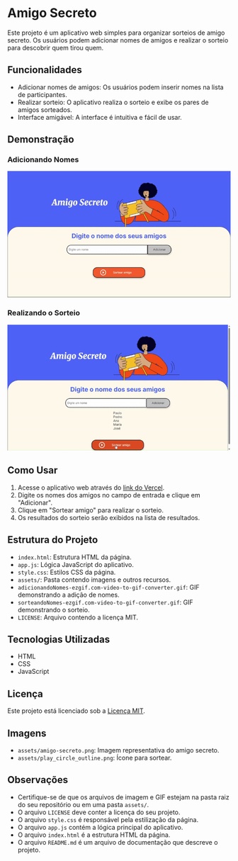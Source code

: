 # Amigo Secreto

Este projeto é um aplicativo web simples para organizar sorteios de amigo secreto. Os usuários podem adicionar nomes de amigos e realizar o sorteio para descobrir quem tirou quem.

## Funcionalidades

* Adicionar nomes de amigos: Os usuários podem inserir nomes na lista de participantes.
* Realizar sorteio: O aplicativo realiza o sorteio e exibe os pares de amigos sorteados.
* Interface amigável: A interface é intuitiva e fácil de usar.

## Demonstração

### Adicionando Nomes

![Demonstração da adição de nomes](adicionandoNomes-ezgif.com-video-to-gif-converter.gif)

### Realizando o Sorteio

![Demonstração do sorteio](sorteandoNomes-ezgif.com-video-to-gif-converter.gif)

## Como Usar

1.  Acesse o aplicativo web através do [link do Vercel](https://challenge-amigo-secreto-khaki-ten.vercel.app/).
2.  Digite os nomes dos amigos no campo de entrada e clique em "Adicionar".
3.  Clique em "Sortear amigo" para realizar o sorteio.
4.  Os resultados do sorteio serão exibidos na lista de resultados.

## Estrutura do Projeto

* `index.html`: Estrutura HTML da página.
* `app.js`: Lógica JavaScript do aplicativo.
* `style.css`: Estilos CSS da página.
* `assets/`: Pasta contendo imagens e outros recursos.
* `adicionandoNomes-ezgif.com-video-to-gif-converter.gif`: GIF demonstrando a adição de nomes.
* `sorteandoNomes-ezgif.com-video-to-gif-converter.gif`: GIF demonstrando o sorteio.
* `LICENSE`: Arquivo contendo a licença MIT.

## Tecnologias Utilizadas

* HTML
* CSS
* JavaScript

## Licença

Este projeto está licenciado sob a [Licença MIT](LICENSE).

## Imagens

* `assets/amigo-secreto.png`: Imagem representativa do amigo secreto.
* `assets/play_circle_outline.png`: Ícone para sortear.

## Observações

* Certifique-se de que os arquivos de imagem e GIF estejam na pasta raiz do seu repositório ou em uma pasta `assets/`.
* O arquivo `LICENSE` deve conter a licença do seu projeto.
* O arquivo `style.css` é responsável pela estilização da página.
* O arquivo `app.js` contém a lógica principal do aplicativo.
* O arquivo `index.html` é a estrutura HTML da página.
* O arquivo `README.md` é um arquivo de documentação que descreve o projeto.
